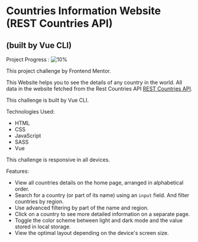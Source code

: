# Countries Information Website (REST Countries API)

## (built by Vue CLI)

Project Progress :
![10%](https://progress-bar.dev/10/?title=done)

This project challenge by Frontend Mentor.

This Website helps you to see the details of any country in the world. All data in the website fetched
from the Rest Countries API [REST Countries API](https://restcountries.com).

This challenge is built by Vue CLI.

Technologies Used:

- HTML
- CSS
- JavaScript
- SASS
- Vue

This challenge is responsive in all devices.

Features:

- View all countries details on the home page, arranged in alphabetical order.
- Search for a country (or part of its name) using an `input` field. And filter countries by region.
- Use advanced filtering by part of the name and region.
- Click on a country to see more detailed information on a separate page.
- Toggle the color scheme between light and dark mode and the value stored in local storage.
- View the optimal layout depending on the device's screen size.

<!--
[See Website Live]()

Output design Screenshots:

Large Screens Home Page :
![Output](/Output-design-screenshots/1.home-large-screens.png)

Medium Screens Home Page :
![Output](/Output-design-screenshots/2.home-medium-screens.png)

Mobile Screens Home Page :
![Output](/Output-design-screenshots/3.home-mobile-screens.png)

Large Screens Details Page :
![Output](/Output-design-screenshots/4.details-large-screens.png)

Medium Screens Details Page :
![Output](/Output-design-screenshots/5.details-medium-screens.png)

Mobile Screens Details Page :
![Output](/Output-design-screenshots/6.details-mobile-screens.png)
-->
